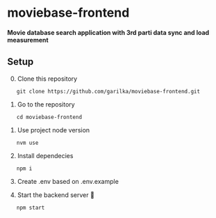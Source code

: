 # moviebase-frontend

#### Movie database search application with 3rd parti data sync and load measurement

## Setup

0. Clone this repository

```
   git clone https://github.com/garilka/moviebase-frontend.git
```

1. Go to the repository

```
   cd moviebase-frontend
```

1. Use project node version

```
   nvm use
```

2. Install dependecies

```
   npm i
```

3. Create .env based on .env.example

4. Start the backend server 🚀

```
   npm start
```
